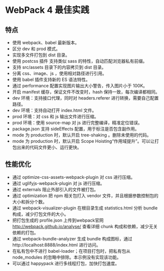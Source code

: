 # WebPack 4 最佳实践

## 特点

- 使用 webpack、babel 最新版本。
- 区分 dev 和 prod 模式。
- 实现多文件打包到 dist 目录。
- 使用 postcss 插件 支持类似 sass 的特性，自动匹配浏览器私有前缀。
- 支持 src/assets 目录下的内容拷贝到 dist 目录。
- 分离 css、image、js ，使用相对路径进行引用。
- 使用 babel 插件支持新的 ES 语法特性。
- 通过 performance 配置实现图片输出大小警告，传入图片小于 100K。
- 开启 manifest 缓存，保证文件不改变时，hash 保持一致，每次编译都相同。
- dev 环境：支持接口代理，同时对 headers.referer 进行转换，需要自己配置路径。
- dev 环境：支持自动打开 index.html 文件。
- prod 环境：对 css 和 js 输出文件进行压缩。
- prod 环境：使用 source-map 对 js 进行完整编译，精准定位错误。
- package.json 支持 sideEffects 配置，用于标注是否包含副作用。
- mode 为 production 时，默认开启 tree-shaking 。删除未使用的代码。
- mode 为 production 时，默认开启 Scope Hoisting“作用域提升”。可以让打包出来的代码文件更小、运行更快。

## 性能优化

- 通过 optimize-css-assets-webpack-plugin 对 css 进行压缩。
- 通过 uglifyjs-webpack-plugin 对 js 进行压缩。
- 通过 externals 阻止外部引入的文件被打包。
- 通过 optimization 把 npm 相关包打入 vendor 文件，并且根据参数控制包的大小和拆分个数。
- 通过 webpack-visualizer-plugin 在根目录生成 statistics.html 分析 bundle 构成，减少打包文件的大小。
- 把打包生成的 profile.json 上传到webpack官网 http://webpack.github.io/analyse/ 查看详细 chunk 构成和依赖，减少无关依赖的打包。
- 通过 webpack-bundle-analyzer 生成 bundle 构成图标，通过 http://localhost:8888/index.html 进行访问。
- 在私有包中不进行 babel-loader；在项目打包时，把私有包从 node_modules 的忽略中排除。本示例没有实现该功能。
- 可以通过 happypack 进行多线程打包，加快打包速度。
